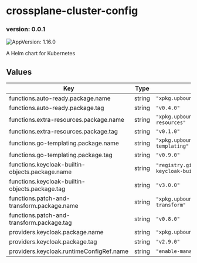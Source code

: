 # crossplane-cluster-config

### version: 0.0.1<!-- x-release-please-version -->

![AppVersion: 1.16.0](https://img.shields.io/badge/AppVersion-1.16.0-informational?style=flat-square)

A Helm chart for Kubernetes

## Values

| Key | Type | Default | Description |
|-----|------|---------|-------------|
| functions.auto-ready.package.name | string | `"xpkg.upbound.io/crossplane-contrib/function-auto-ready"` |  |
| functions.auto-ready.package.tag | string | `"v0.4.0"` |  |
| functions.extra-resources.package.name | string | `"xpkg.upbound.io/crossplane-contrib/function-extra-resources"` |  |
| functions.extra-resources.package.tag | string | `"v0.1.0"` |  |
| functions.go-templating.package.name | string | `"xpkg.upbound.io/crossplane-contrib/function-go-templating"` |  |
| functions.go-templating.package.tag | string | `"v0.9.0"` |  |
| functions.keycloak-builtin-objects.package.name | string | `"registry.gitlab.com/corewire/images/crossplane/function-keycloak-builtin-objects"` |  |
| functions.keycloak-builtin-objects.package.tag | string | `"v3.0.0"` |  |
| functions.patch-and-transform.package.name | string | `"xpkg.upbound.io/crossplane-contrib/function-patch-and-transform"` |  |
| functions.patch-and-transform.package.tag | string | `"v0.8.0"` |  |
| providers.keycloak.package.name | string | `"xpkg.upbound.io/crossplane-contrib/provider-keycloak"` |  |
| providers.keycloak.package.tag | string | `"v2.9.0"` |  |
| providers.keycloak.runtimeConfigRef.name | string | `"enable-management-policies"` |  |

